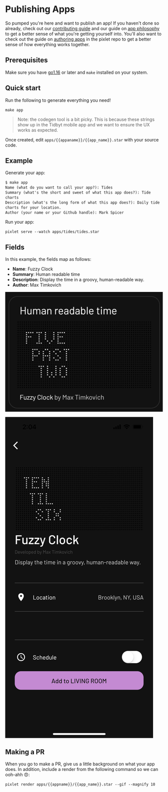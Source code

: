 # Publishing Apps
So pumped you're here and want to publish an app! If you haven't done so already, check out our [contributing guide](../CONTRIBUTING.md) and our guide on [app philosophy](app_philosophy.md) to get a better sense of what you're getting yourself into. You'll also want to check out the guide on [authoring apps](https://github.com/tidbyt/pixlet/blob/main/docs/authoring_apps.md) in the pixlet repo to get a better sense of how everything works together.

## Prerequisites
Make sure you have [go1.16](https://go.dev/) or later and `make` installed on your system.

## Quick start
Run the following to generate everything you need!
```
make app
```

> Note: the codegen tool is a bit picky. This is because these strings show up in the Tidbyt mobile app and we want to ensure the UX works as expected.

Once created, edit `apps/{{appaname}}/{{app_name}}.star` with your source code.

## Example
Generate your app:
```
$ make app
Name (what do you want to call your app?): Tides
Summary (what's the short and sweet of what this app does?): Tide charts
Description (what's the long form of what this app does?): Daily tide charts for your location.
Author (your name or your Github handle): Mark Spicer
```

Run your app:
```
pixlet serve --watch apps/tides/tides.star
```

## Fields
In this example, the fields map as follows:
- **Name**: Fuzzy Clock
- **Summary**: Human readable time
- **Description**: Display the time in a groovy, human-readable way.
- **Author**: Max Timkovich

![example](../assets/example.png)

![details](../assets/example_details.png)


## Making a PR
When you go to make a PR, give us a little background on what your app does. In addition, include a render from the following command so we can ooh-ahh 😍:
```
pixlet render apps/{{appname}}/{{app_name}}.star --gif --magnify 10
```



